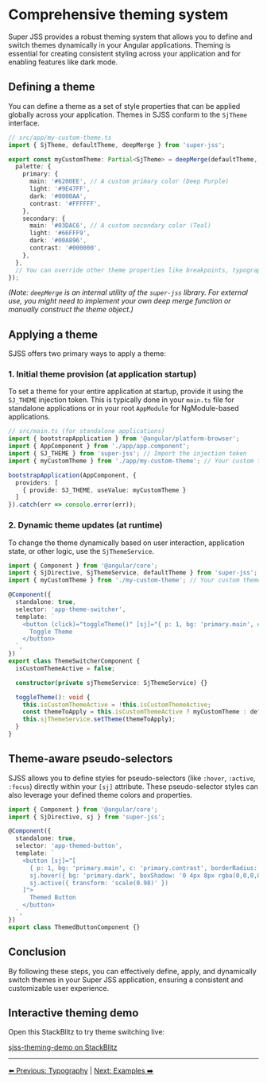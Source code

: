 # Comprehensive theming system

Super JSS provides a robust theming system that allows you to define and switch themes dynamically in your Angular applications. Theming is essential for creating consistent styling across your application and for enabling features like dark mode.

## Defining a theme

You can define a theme as a set of style properties that can be applied globally across your application. Themes in SJSS conform to the `SjTheme` interface.

```typescript
// src/app/my-custom-theme.ts
import { SjTheme, defaultTheme, deepMerge } from 'super-jss';

export const myCustomTheme: Partial<SjTheme> = deepMerge(defaultTheme, {
  palette: {
    primary: {
      main: '#6200EE', // A custom primary color (Deep Purple)
      light: '#9E47FF',
      dark: '#0000AA',
      contrast: '#FFFFFF',
    },
    secondary: {
      main: '#03DAC6', // A custom secondary color (Teal)
      light: '#66FFF9',
      dark: '#00A896',
      contrast: '#000000',
    },
  },
  // You can override other theme properties like breakpoints, typography, spacing, etc.
});
```
*(Note: `deepMerge` is an internal utility of the `super-jss` library. For external use, you might need to implement your own deep merge function or manually construct the theme object.)*

## Applying a theme

SJSS offers two primary ways to apply a theme:

### 1. Initial theme provision (at application startup)

To set a theme for your entire application at startup, provide it using the `SJ_THEME` injection token. This is typically done in your `main.ts` file for standalone applications or in your root `AppModule` for NgModule-based applications.

```typescript
// src/main.ts (for standalone applications)
import { bootstrapApplication } from '@angular/platform-browser';
import { AppComponent } from './app/app.component';
import { SJ_THEME } from 'super-jss'; // Import the injection token
import { myCustomTheme } from './app/my-custom-theme'; // Your custom theme

bootstrapApplication(AppComponent, {
  providers: [
    { provide: SJ_THEME, useValue: myCustomTheme }
  ]
}).catch(err => console.error(err));
```

### 2. Dynamic theme updates (at runtime)

To change the theme dynamically based on user interaction, application state, or other logic, use the `SjThemeService`.

```typescript
import { Component } from '@angular/core';
import { SjDirective, SjThemeService, defaultTheme } from 'super-jss';
import { myCustomTheme } from './my-custom-theme'; // Your custom theme

@Component({
  standalone: true,
  selector: 'app-theme-switcher',
  template: `
    <button (click)="toggleTheme()" [sj]="{ p: 1, bg: 'primary.main', color: 'primary.contrast', borderRadius: '4px', cursor: 'pointer' }">
      Toggle Theme
    </button>
  `,
})
export class ThemeSwitcherComponent {
  isCustomThemeActive = false;

  constructor(private sjThemeService: SjThemeService) {}

  toggleTheme(): void {
    this.isCustomThemeActive = !this.isCustomThemeActive;
    const themeToApply = this.isCustomThemeActive ? myCustomTheme : defaultTheme;
    this.sjThemeService.setTheme(themeToApply);
  }
}
```

## Theme-aware pseudo-selectors

SJSS allows you to define styles for pseudo-selectors (like `:hover`, `:active`, `:focus`) directly within your `[sj]` attribute. These pseudo-selector styles can also leverage your defined theme colors and properties.

```typescript
import { Component } from '@angular/core';
import { SjDirective, sj } from 'super-jss';

@Component({
  standalone: true,
  selector: 'app-themed-button',
  template: `
    <button [sj]="[
      { p: 1, bg: 'primary.main', c: 'primary.contrast', borderRadius: '4px', cursor: 'pointer', transition: 'all 0.3s ease-in-out' },
      sj.hover({ bg: 'primary.dark', boxShadow: '0 4px 8px rgba(0,0,0,0.2)' }),
      sj.active({ transform: 'scale(0.98)' })
    ]">
      Themed Button
    </button>
  `,
})
export class ThemedButtonComponent {}
```

## Conclusion

By following these steps, you can effectively define, apply, and dynamically switch themes in your Super JSS application, ensuring a consistent and customizable user experience.

## Interactive theming demo

Open this StackBlitz to try theme switching live:

[sjss-theming-demo on StackBlitz](https://stackblitz.com/edit/sjss-theming-demo?file=src/app/app.component.ts&view=preview)

---

[⬅️ Previous: Typography](typography.md) | [Next: Examples ➡️](examples.md)
